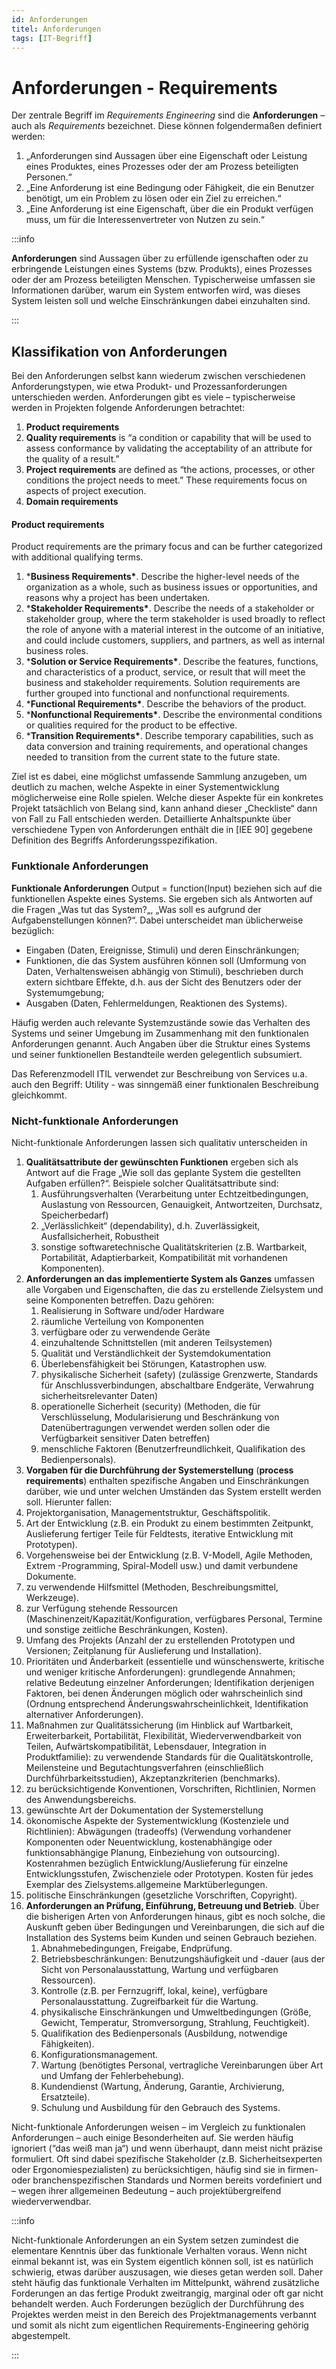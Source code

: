 ```yaml
---
id: Anforderungen
titel: Anforderungen
tags: [IT-Begriff]
---
```


# Anforderungen - Requirements

Der zentrale Begriff im *Requirements Engineering* sind die **Anforderungen** – auch als *Requirements* bezeichnet. Diese können folgendermaßen definiert werden:

1.  „Anforderungen sind Aussagen über eine Eigenschaft oder Leistung eines Produktes, eines Prozesses oder der am Prozess beteiligten Personen.“
2.  „Eine Anforderung ist eine Bedingung oder Fähigkeit, die ein Benutzer benötigt, um ein Problem zu lösen oder ein Ziel zu erreichen.“
3.  „Eine Anforderung ist eine Eigenschaft, über die ein Produkt verfügen muss, um für die Interessenvertreter von Nutzen zu sein.“

:::info

**Anforderungen** sind Aussagen über zu erfüllende  igenschaften oder zu erbringende Leistungen eines Systems (bzw. Produkts), eines Prozesses oder der am Prozess beteiligten Menschen. Typischerweise umfassen sie Informationen darüber, warum ein System entworfen wird, was dieses System leisten soll und welche Einschränkungen dabei einzuhalten sind.

:::



## Klassifikation von Anforderungen

Bei den Anforderungen selbst kann wiederum zwischen verschiedenen Anforderungstypen, wie etwa Produkt- und Prozessanforderungen unterschieden werden. Anforderungen gibt es viele – typischerweise  werden in Projekten folgende Anforderungen betrachtet:

1.  **Product requirements**
2.  **Quality requirements** is “a condition or capability that will be used to assess conformance  by validating the acceptability of an attribute for the quality of a  result.”
3.  **Project requirements** are defined as “the actions, processes, or other conditions the project needs to meet.” These requirements focus on aspects of project  execution.
4.  **Domain requirements**



#### Product requirements

Product requirements are the primary focus and can be further categorized with additional qualifying terms.

1.  ***Business Requirements\***. Describe the higher-level needs of the organization as a whole, such as business issues or opportunities, and reasons why a project has been  undertaken.
2.  ***Stakeholder Requirements\***. Describe the needs of a stakeholder or stakeholder group, where the  term stakeholder is used broadly to reflect the role of anyone with a  material interest in the outcome of an initiative, and could include  customers, suppliers, and partners, as well as internal business roles.
3.  ***Solution or Service Requirements\***. Describe the features, functions, and characteristics of a product,  service, or result that will meet the business and stakeholder  requirements. Solution requirements are further grouped into functional  and nonfunctional requirements.
   1.  ***Functional Requirements\***. Describe the behaviors of the product. 
   2.  ***Nonfunctional Requirements\***. Describe the environmental conditions or qualities required for the product to be effective.
4.  ***Transition Requirements\***. Describe temporary capabilities, such as data conversion and training  requirements, and operational changes needed to transition from the  current state to the future state.



Ziel ist es dabei, eine möglichst umfassende Sammlung anzugeben, um  deutlich zu machen, welche Aspekte in einer Systementwicklung  möglicherweise eine Rolle spielen. Welche dieser Aspekte für ein  konkretes Projekt tatsächlich von Belang sind, kann anhand dieser  „Checkliste“ dann von Fall zu Fall entschieden werden. Detaillierte  Anhaltspunkte über verschiedene Typen von Anforderungen enthält die in [IEE 90] gegebene Definition des Begriffs Anforderungsspezifikation.



### Funktionale Anforderungen

**Funktionale Anforderungen** Output = function(Input)  beziehen sich auf die funktionellen Aspekte eines Systems. Sie ergeben  sich als Antworten auf die Fragen „Was tut das System?„, „Was soll es  aufgrund der Aufgabenstellungen können?“. Dabei unterscheidet man üblicherweise bezüglich:

-  Eingaben (Daten, Ereignisse, Stimuli) und deren Einschränkungen;
-  Funktionen, die das System ausführen können soll (Umformung von Daten, Verhaltensweisen abhängig von  Stimuli), beschrieben durch extern sichtbare Effekte, d.h. aus der Sicht des Benutzers oder der Systemumgebung;
-  Ausgaben (Daten, Fehlermeldungen, Reaktionen des Systems).

Häufig werden auch relevante Systemzustände sowie das Verhalten des  Systems und seiner Umgebung im Zusammenhang mit den funktionalen  Anforderungen genannt. Auch Angaben über die Struktur eines Systems und  seiner funktionellen Bestandteile werden gelegentlich subsumiert.

Das Referenzmodell ITIL verwendet zur Beschreibung von Services u.a.  auch den Begriff: Utility - was sinngemäß einer funktionalen  Beschreibung gleichkommt.



### Nicht-funktionale Anforderungen

Nicht-funktionale Anforderungen lassen sich qualitativ unterscheiden in

1. **Qualitätsattribute der gewünschten Funktionen** ergeben sich als Antwort auf die Frage „Wie soll das geplante System  die gestellten Aufgaben erfüllen?“. Beispiele solcher Qualitätsattribute sind:
   1.  Ausführungsverhalten (Verarbeitung  unter Echtzeitbedingungen, Auslastung von Ressourcen, Genauigkeit,  Antwortzeiten, Durchsatz, Speicherbedarf)
   2.  „Verlässlichkeit“ (dependability), d.h. Zuverlässigkeit, Ausfallsicherheit, Robustheit
   3.  sonstige softwaretechnische  Qualitätskriterien (z.B. Wartbarkeit, Portabilität, Adaptierbarkeit,  Kompatibilität mit vorhandenen Komponenten).
2. **Anforderungen an das implementierte System als Ganzes** umfassen alle Vorgaben und Eigenschaften, die das zu erstellende Zielsystem und seine Komponenten betreffen. Dazu gehören: 
   1.  Realisierung in Software und/oder Hardware
   2.  räumliche Verteilung von Komponenten 
   3.  verfügbare oder zu verwendende Geräte 
   4.  einzuhaltende Schnittstellen (mit anderen Teilsystemen) 
   5.  Qualität und Verständlichkeit der Systemdokumentation 
   6.  Überlebensfähigkeit bei Störungen, Katastrophen usw. 
   7.  physikalische Sicherheit (safety)  (zulässige Grenzwerte, Standards für Anschlussverbindungen, abschaltbare Endgeräte, Verwahrung sicherheitsrelevanter Daten) 
   8.  operationelle Sicherheit (security)  (Methoden, die für Verschlüsselung, Modularisierung und Beschränkung von Datenübertragungen verwendet werden sollen oder die Verfügbarkeit  sensitiver Daten betreffen) 
   9.  menschliche Faktoren (Benutzerfreundlichkeit, Qualifikation des Bedienpersonals).
3.  **Vorgaben für die Durchführung der Systemerstellung** (**process requirements**) enthalten spezifische Angaben und Einschränkungen darüber, wie und  unter welchen Umständen das System erstellt werden soll. Hierunter  fallen: 
   1.  Projektorganisation, Managementstruktur, Geschäftspolitik.
   2.  Art der Entwicklung (z.B. ein  Produkt zu einem bestimmten Zeitpunkt, Auslieferung fertiger Teile für  Feldtests, iterative Entwicklung mit Prototypen). 
   3.  Vorgehensweise bei der Entwicklung  (z.B. V-Modell, Agile Methoden, Extrem -Programming, Spiral-Modell usw.) und damit verbundene Dokumente.
   4.  zu verwendende Hilfsmittel (Methoden, Beschreibungsmittel, Werkzeuge).
   5.  zur Verfügung stehende Ressourcen  (Maschinenzeit/Kapazität/Konfiguration, verfügbares Personal, Termine  und sonstige zeitliche Beschränkungen, Kosten).
   6.  Umfang des Projekts (Anzahl der zu erstellenden Prototypen und Versionen; Zeitplanung für Auslieferung und Installation).
   7.  Prioritäten und Änderbarkeit  (essentielle und wünschenswerte, kritische und weniger kritische  Anforderungen): grundlegende Annahmen; relative Bedeutung einzelner  Anforderungen; Identifikation derjenigen Faktoren, bei denen Änderungen  möglich oder wahrscheinlich sind (Ordnung entsprechend  Änderungswahrscheinlichkeit, Identifikation alternativer Anforderungen).
   8.  Maßnahmen zur Qualitätssicherung (im Hinblick auf Wartbarkeit, Erweiterbarkeit, Portabilität, Flexibilität,  Wiederverwendbarkeit von Teilen, Aufwärtskompatibilität, Lebensdauer,  Integration in Produktfamilie): zu verwendende Standards für die  Qualitätskontrolle, Meilensteine und Begutachtungsverfahren  (einschließlich Durchführbarkeitsstudien), Akzeptanzkriterien  (benchmarks).
   9.  zu berücksichtigende Konventionen, Vorschriften, Richtlinien, Normen des Anwendungsbereichs. 
   10.  gewünschte Art der Dokumentation der Systemerstellung
   11.  ökonomische Aspekte der  Systementwicklung (Kostenziele und Richtlinien): Abwägungen (tradeoffs)  (Verwendung vorhandener Komponenten oder Neuentwicklung, kostenabhängige oder funktionsabhängige Planung, Einbeziehung von outsourcing).  Kostenrahmen bezüglich Entwicklung/Auslieferung für einzelne  Entwicklungsstufen, Zwischenziele oder Prototypen. Kosten für jedes  Exemplar des Zielsystems.allgemeine Marktüberlegungen.
   12.  politische Einschränkungen (gesetzliche Vorschriften, Copyright).
4. **Anforderungen an Prüfung, Einführung, Betreuung und Betrieb**. Über die bisherigen Arten von Anforderungen hinaus, gibt es noch  solche, die Auskunft geben über Bedingungen und Vereinbarungen, die sich auf die Installation des Systems beim Kunden und seinen Gebrauch  beziehen.
   1.  Abnahmebedingungen, Freigabe, Endprüfung.
   2.  Betriebsbeschränkungen:  Benutzungshäufigkeit und -dauer (aus der Sicht von Personalausstattung,  Wartung und verfügbaren Ressourcen).
   3.  Kontrolle (z.B. per Fernzugriff, lokal, keine), verfügbare Personalausstattung. Zugreifbarkeit für die Wartung.
   4.  physikalische Einschränkungen und Umweltbedingungen (Größe, Gewicht, Temperatur, Stromversorgung, Strahlung, Feuchtigkeit).
   5.  Qualifikation des Bedienpersonals (Ausbildung, notwendige Fähigkeiten).
   6.  Konfigurationsmanagement.
   7.  Wartung (benötigtes Personal, vertragliche Vereinbarungen über Art und Umfang der Fehlerbehebung).
   8.  Kundendienst (Wartung, Änderung, Garantie, Archivierung, Ersatzteile).
   9.  Schulung und Ausbildung für den Gebrauch des Systems.

Nicht-funktionale Anforderungen weisen – im Vergleich zu funktionalen  Anforderungen – auch einige Besonderheiten auf. Sie werden häufig  ignoriert (“das weiß man ja“) und wenn überhaupt, dann meist nicht  präzise formuliert. Oft sind dabei spezifische Stakeholder (z.B.  Sicherheitsexperten oder Ergonomiespezialisten) zu berücksichtigen,  häufig sind sie in firmen- oder branchenspezifischen Standards und  Normen bereits vordefiniert und – wegen ihrer allgemeinen Bedeutung –  auch projektübergreifend wiederverwendbar.

:::info

Nicht-funktionale Anforderungen an ein System setzen zumindest die  elementare Kenntnis über das funktionale Verhalten voraus. Wenn nicht  einmal bekannt ist, was ein System eigentlich können soll, ist es  natürlich schwierig, etwas darüber auszusagen, wie dieses getan werden  soll. Daher steht häufig das funktionale Verhalten im Mittelpunkt,  während zusätzliche Forderungen an das fertige Produkt zweitrangig,  marginal oder oft gar nicht behandelt werden. Auch Forderungen bezüglich der Durchführung des Projektes werden meist in den Bereich des  Projektmanagements verbannt und somit als nicht zum eigentlichen  Requirements-Engineering gehörig abgestempelt.

:::
